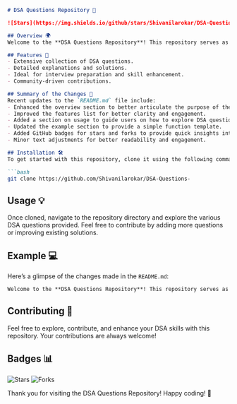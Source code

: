 ```markdown
# DSA Questions Repository 🤖

![Stars](https://img.shields.io/github/stars/Shivanilarokar/DSA-Questions-?style=social) ![Forks](https://img.shields.io/github/forks/Shivanilarokar/DSA-Questions-?style=social)

## Overview 🌍
Welcome to the **DSA Questions Repository**! This repository serves as an ideal resource for interview preparation and skill enhancement in Data Structures and Algorithms (DSA). It comprises a comprehensive collection of DSA questions, along with clear explanations and solutions for each problem.

## Features 🚀
- Extensive collection of DSA questions.
- Detailed explanations and solutions.
- Ideal for interview preparation and skill enhancement.
- Community-driven contributions.

## Summary of the Changes 📝
Recent updates to the `README.md` file include:
- Enhanced the overview section to better articulate the purpose of the repository.
- Improved the features list for better clarity and engagement.
- Added a section on usage to guide users on how to explore DSA questions.
- Updated the example section to provide a simple function template.
- Added GitHub badges for stars and forks to provide quick insights into the repository's popularity.
- Minor text adjustments for better readability and engagement.

## Installation 🛠️
To get started with this repository, clone it using the following command:

```bash
git clone https://github.com/Shivanilarokar/DSA-Questions-
```

## Usage 💡
Once cloned, navigate to the repository directory and explore the various DSA questions provided. Feel free to contribute by adding more questions or improving existing solutions.

## Example 💻
Here’s a glimpse of the changes made in the `README.md`:

```markdown
Welcome to the **DSA Questions Repository**! This repository serves as an ideal resource for interview preparation and skill enhancement in Data Structures and Algorithms (DSA). It comprises a comprehensive collection of DSA questions, along with clear explanations and solutions for each problem.
```

## Contributing 🤝
Feel free to explore, contribute, and enhance your DSA skills with this repository. Your contributions are always welcome!

## Badges 📊
![Stars](https://img.shields.io/github/stars/Shivanilarokar/DSA-Questions-?style=social) ![Forks](https://img.shields.io/github/forks/Shivanilarokar/DSA-Questions-?style=social)

Thank you for visiting the DSA Questions Repository! Happy coding! 🎉
```